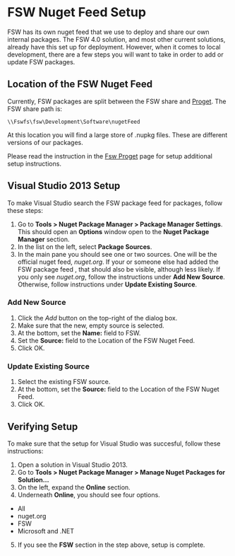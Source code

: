 # FSW Nuget Feed Setup
FSW has its own nuget feed that we use to deploy and share our own internal
packages. The FSW 4.0 solution, and most other current solutions, already have
this set up for deployment.  However, when it comes to local development, there
are a few steps you will want to take in order to add or update FSW packages.

## Location of the FSW Nuget Feed
Currently, FSW packages are split between the FSW share and
[Proget](../fsw-proget). The FSW share path is:

`\\Fswfs\fsw\Development\Software\nugetFeed`

At this location you will find a large store of .nupkg files.  These are
different versions of our packages.

Please read the instruction in the [Fsw Proget](~/fsw-proget) page for setup additional
setup instructions.

## Visual Studio 2013 Setup
To make Visual Studio search the FSW package feed for packages, follow these
steps:

1. Go to **Tools > Nuget Package Manager > Package Manager Settings**.  This
should open an **Options** window open to the **Nuget Package Manager** section.
2. In the list on the left, select **Package Sources**.
3. In the main pane you should see one or two sources.  One will be the official
nuget feed, _nuget.org_.  If your or someone else had added the FSW package feed
, that should also be visible, although less likely.  If you only see
_nuget.org_, follow the instructions under **Add New Source**.  Otherwise,
follow instructions under **Update Existing Source**.

### Add New Source

1. Click the _Add_ button on the top-right of the dialog box.
2. Make sure that the new, empty source is selected.
3. At the bottom, set the **Name:** field to FSW.
4. Set the **Source:** field to the Location of the FSW Nuget Feed.
5. Click OK.

### Update Existing Source

1. Select the existing FSW source.
2. At the bottom, set the **Source:** field to the Location of the FSW Nuget Feed.
3. Click OK.

## Verifying Setup

To make sure that the setup for Visual Studio was succesful, follow these
instructions:

1. Open a solution in Visual Studio 2013.
2. Go to **Tools > Nuget Package Manager > Manage Nuget Packages for
Solution...**
3. On the left, expand the **Online** section.
4. Underneath **Online**, you should see four options.
  * All
  * nuget.org
  * FSW
  * Microsoft and .NET
5. If you see the **FSW** section in the step above, setup is complete.
